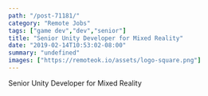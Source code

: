 ```yaml
---
path: "/post-71181/"
category: "Remote Jobs"
tags: ["game dev","dev","senior"]
title: "Senior Unity Developer for Mixed Reality"
date: "2019-02-14T10:53:02-08:00"
summary: "undefined"
images: ["https://remoteok.io/assets/logo-square.png"]
---
```


Senior Unity Developer for Mixed Reality

